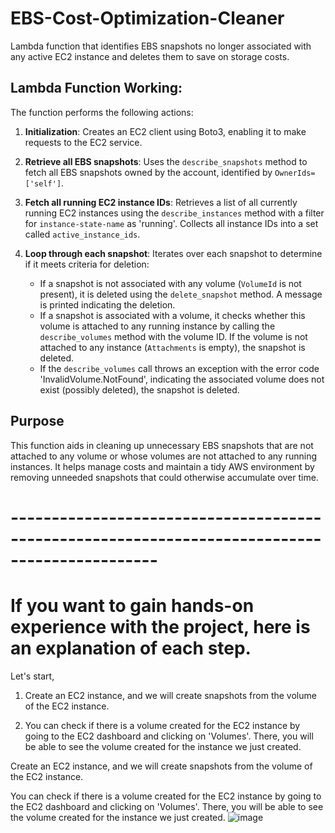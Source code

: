 # EBS-Cost-Optimization-Cleaner
Lambda function that identifies EBS snapshots no longer associated with any active EC2 instance and deletes them to save on storage costs.

## Lambda Function Working:
The function performs the following actions:

1. **Initialization**: Creates an EC2 client using Boto3, enabling it to make requests to the EC2 service.
2. **Retrieve all EBS snapshots**: Uses the `describe_snapshots` method to fetch all EBS snapshots owned by the account, identified by `OwnerIds=['self']`.
3. **Fetch all running EC2 instance IDs**: Retrieves a list of all currently running EC2 instances using the `describe_instances` method with a filter for `instance-state-name` as 'running'. Collects all instance IDs into a set called `active_instance_ids`.
4. **Loop through each snapshot**: Iterates over each snapshot to determine if it meets criteria for deletion:

    - If a snapshot is not associated with any volume (`VolumeId` is not present), it is deleted using the `delete_snapshot` method. A message is printed indicating the deletion.
    - If a snapshot is associated with a volume, it checks whether this volume is attached to any running instance by calling the `describe_volumes` method with the volume ID. If the volume is not attached to any instance (`Attachments` is empty), the snapshot is deleted.
    - If the `describe_volumes` call throws an exception with the error code 'InvalidVolume.NotFound', indicating the associated volume does not exist (possibly deleted), the snapshot is deleted.

## Purpose

This function aids in cleaning up unnecessary EBS snapshots that are not attached to any volume or whose volumes are not attached to any running instances. It helps manage costs and maintain a tidy AWS environment by removing unneeded snapshots that could otherwise accumulate over time.

# ----------------------------------------------------------------------------------------------

# If you want to gain hands-on experience with the project, here is an explanation of each step.

Let's start,

1. Create an EC2 instance, and we will create snapshots from the volume of the EC2 instance.

2. You can check if there is a volume created for the EC2 instance by going to the EC2 dashboard and clicking on 'Volumes'. There, you will be able to see the volume created for the instance we just created.

Create an EC2 instance, and we will create snapshots from the volume of the EC2 instance.

You can check if there is a volume created for the EC2 instance by going to the EC2 dashboard and clicking on 'Volumes'. There, you will be able to see the volume created for the instance we just created.
![image](https://github.com/DeoreRohit4/EBS-Cost-Optimization-Cleaner/assets/102886808/508983a6-a183-4dee-89ff-a33e08f9c779)

